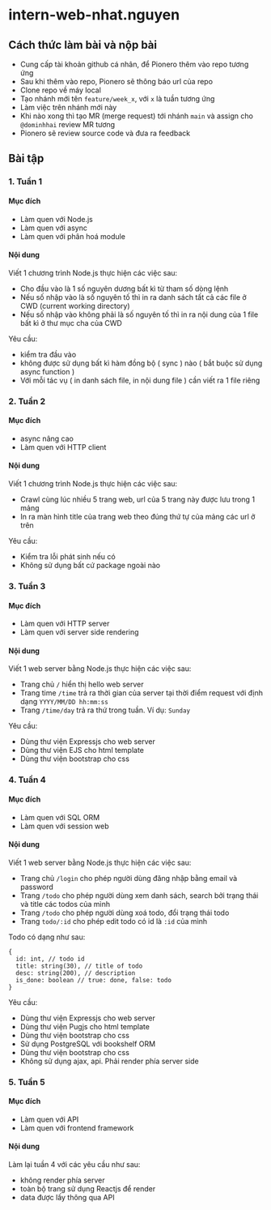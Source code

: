 # intern-web-nhat.nguyen

## Cách thức làm bài và nộp bài
- Cung cấp tài khoản github cá nhân, để Pionero thêm vào repo tương ứng
- Sau khi thêm vào repo, Pionero sẽ thông báo url của repo
- Clone repo về máy local
- Tạo nhánh mới tên `feature/week_x`, với `x` là tuần tương ứng
- Làm việc trên nhánh mới này
- Khi nào xong thì tạo MR (merge request) tới nhánh `main` và assign cho `@dominhhai` review MR tương
- Pionero sẽ review source code và đưa ra feedback

## Bài tập

### 1. Tuần 1
#### Mục đích
- Làm quen với Node.js
- Làm quen với async
- Làm quen với phân hoá module

#### Nội dung
Viết 1 chương trình Node.js thực hiện các việc sau:
  - Cho đầu vào là 1 số nguyên dương bất kì từ tham số dòng lệnh
  - Nếu số nhập vào là số nguyên tố thì in ra danh sách tất cả các file ở CWD (current working directory)
  - Nếu số nhập vào không phải là số nguyên tố thì in ra nội dung của 1 file bất kì ở thư mục cha của CWD

Yêu cầu:
  - kiểm tra đầu vào
  - không được sử dụng bất kì hàm đồng bộ ( sync ) nào ( bắt buộc sử dụng async function )
  - Với mỗi tác vụ ( in danh sách file, in nội dung file ) cần viết ra 1 file riêng

### 2. Tuần 2
#### Mục đích
- async nâng cao
- Làm quen với HTTP client

#### Nội dung
Viết 1 chương trình Node.js thực hiện các việc sau:
  - Crawl cùng lúc nhiều 5 trang web, url của 5 trang này được lưu trong 1 mảng
  - In ra màn hình title của trang web theo đúng thứ tự của mảng các url ở trên

Yêu cầu:
  - Kiểm tra lỗi phát sinh nếu có
  - Không sử dụng bất cứ package ngoài nào

### 3. Tuần 3
#### Mục đích
- Làm quen với HTTP server
- Làm quen với server side rendering

#### Nội dung
Viết 1 web server bằng Node.js thực hiện các việc sau:
  - Trang chủ `/` hiển thị hello web server
  - Trang time `/time` trả ra thời gian của server tại thời điểm request với định dạng `YYYY/MM/DD hh:mm:ss`
  - Trang `/time/day` trả ra thứ trong tuần. Ví dụ: `Sunday`

Yêu cầu:
  - Dùng thư viện Expressjs cho web server
  - Dùng thư viện EJS cho html template
  - Dùng thư viện bootstrap cho css

### 4. Tuần 4
#### Mục đích
- Làm quen với SQL ORM
- Làm quen với session web

#### Nội dung
Viết 1 web server bằng Node.js thực hiện các việc sau:
  - Trang chủ `/login` cho phép người dùng đăng nhập bằng email và password
  - Trang `/todo` cho phép người dùng xem danh sách, search bởi trạng thái và title các todos của mình
  - Trang `/todo` cho phép người dùng xoá todo, đổi trạng thái todo
  - Trang `todo/:id` cho phép edit todo có id là `:id` của mình

Todo có dạng như sau:
```
{
  id: int, // todo id
  title: string(30), // title of todo
  desc: string(200), // description
  is_done: boolean // true: done, false: todo
}
```

Yêu cầu:
  - Dùng thư viện Expressjs cho web server
  - Dùng thư viện Pugjs cho html template
  - Dùng thư viện bootstrap cho css
  - Sử dụng PostgreSQL với bookshelf ORM
  - Dùng thư viện bootstrap cho css
  - Không sử dụng ajax, api. Phải render phía server side

### 5. Tuần 5
#### Mục đích
- Làm quen với API
- Làm quen với frontend framework

#### Nội dung
Làm lại tuần 4 với các yêu cầu như sau:
- không render phía server
- toàn bộ trang sử dụng Reactjs để render
- data được lấy thông qua API
